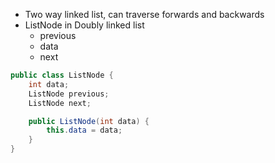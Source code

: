 - Two way linked list, can traverse forwards and backwards
- ListNode in Doubly linked list
	- previous
	- data
	- next
```Java
public class ListNode {
	int data;
	ListNode previous;
	ListNode next;

	public ListNode(int data) {
		this.data = data;
	}
}
```